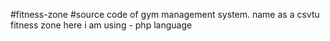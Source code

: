 #fitness-zone
#source code of gym management system. name as a csvtu fitness zone 
here i am using - php language
